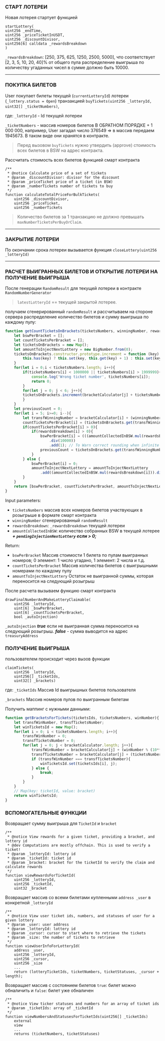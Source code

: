 ### **СТАРТ ЛОТЕРЕИ**
Новая лотерея стартует функцией
```
startLottery(
uint256 _endTime,
uint256 _priceTicketInUSDT,
uint256 _discountDivisor,
uint256[6] calldata _rewardsBreakdown
)
```
`_rewardsBreakdown`: [250, 375, 625, 1250, 2500, 5000], что соответствует [2, 3, 5, 10, 20, 40]% от общего пула
распределение выигрыша по количеству угаданных чисел в сумме должно быть 10000. 
***
### **ПОКУПКА БИЛЕТОВ**
User покупает билеты текущей (`currentLotteryId`) лотереи (`_lottery.status = Open`) 
транзакцией `buyTickets(uint256 _lotteryId, uint32[] _ticketNumbers)`, 

где: `_lotteryId` - Id текущей лотереи

`_ticketNumbers` - массив номеров билетов В ОБРАТНОМ ПОРЯДКЕ + 1 000 000, 
например, User загадал число 376549 => в массив передаем 1945673. В таком виде они хранятся в контракте.

>Перед вызовом `buyTickets` нужно утвердить (approve) стоимость всех билетов в BSW на адрес контракта.

Рассчитать стоимость всех билетов функцией смарт контракта

```solidity
/**
 * @notice Calculate price of a set of tickets
 * @param _discountDivisor: divisor for the discount
 * @param _priceTicket price of a ticket (in BSW)
 * @param _numberTickets number of tickets to buy
 */
function calculateTotalPriceForBulkTickets(
    uint256 _discountDivisor,
    uint256 _priceTicket,
    uint256 _numberTickets
```
>Количество билетов за 1 транзакцию не должно превышать `maxNumberTicketsPerBuyOrClaim`.
***
### **ЗАКРЫТИЕ ЛОТЕРЕИ**
По окончании срока лотереи вызывается функция `closeLottery(uint256 _lotteryId)`
***
### **РАСЧЕТ ВЫИГРАННЫХ БИЛЕТОВ И ОТКРЫТИЕ ЛОТЕРЕИ НА ПОЛУЧЕНИЕ ВЫИГРЫША**
После генерации `RandomResult` для текущей лотереи в контракте `RandomNumberGenerator` 
>`latestLotteryId` == текущей закрытой лотерее.

получаем сгенерированный `randomResult` и рассчитываем на стороне сервера распределение количество билетов 
и сумму выигрыша по каждому пулу:
```javascript
function getCountTicketsOnBrackets(ticketsNumbers, winningNumber, rewardsBreakdown, amountCollectedInBSW){
    let bswPerBracket = [];
    let countTicketsPerBracket = [];
    let ticketsOnBrackets = new Map();
    let amountToInjectNextLottery = new BigNumber.from(0);
    ticketsOnBrackets.constructor.prototype.increment = function (key) {
        this.has(key) ? this.set(key, this.get(key) + 1) : this.set(key, 1);
    }
    for(let i = 0;i < ticketsNumbers.length; i++){
        if(ticketsNumbers[i] < 1000000 || ticketsNumbers[i] > 1999999){
            console.log('Wrong ticket number', ticketsNumbers[i]);
            return 0;
        }
        for(let j = 0; j < 6; j++){
        ticketsOnBrackets.increment(bracketCalculator[j] + ticketsNumbers[i] % 10**(j+1));
        }
    }
    let previousCount = 0;
    for(let i = 5; i>=0; i--){
        let transfWinningNumber = bracketCalculator[i] + (winningNumber % 10**(i+1));
        countTicketsPerBracket[i] = (ticketsOnBrackets.get(transfWinningNumber) - previousCount) || 0;
        if(countTicketsPerBracket[i] > 0){
            if(rewardsBreakdown[i] > 0){
                bswPerBracket[i] = (((amountCollectedInBSW.mul(rewardsBreakdown[i])).div(countTicketsPerBracket[i]))
                    .div(10000))
                    .add(1); // To Warn correct rounding when infinite fraction
                previousCount = ticketsOnBrackets.get(transfWinningNumber);
            }
        } else {
            bswPerBracket[i] = 0;
            amountToInjectNextLottery = amountToInjectNextLottery
                .add((amountCollectedInBSW.mul(rewardsBreakdown[i])).div(10000))
        }
    }
    return [bswPerBracket, countTicketsPerBracket, amountToInjectNextLottery];
}
```

Input parameters: 

- `ticketsNumbers` массив всех номеров билетов участвующих в розыгрыше в формате смарт контракта
- `winningNumber` сгенерированный `randomResult`
- `rewardsBreakdown`: `_rewardsBreakdown` текущей лотереи
- `amountCollectedInBSW`: количество собранных BSW в текущей лотерее ***+ `pendingInjectionNextLottery` если > 0;***

Return:
- `bswPerBracket` Массив стоимости 1 билета по пулам выигранных номеров; 0 элемент: 1 число угадано, 1 элемент: 2 числа и т.д.
- `countTicketsPerBracket` Массив количества билетов с выигрышными номерами по каждому пулу
- `amountToInjectNextLottery` Остаток не выигранной суммы, которая переносится на следующий розыгрыш

После расчета вызываем функцию смарт контракта 
```solidity
drawFinalNumberAndMakeLotteryClaimable(
    uint256 _lotteryId,
    uint[6] _bswPerBracket,
    uint[6] _countTicketsPerBracket,
    bool _autoInjection)
```
`_autoInjection` ***true*** если не выигранная сумма переносится на следующий розыгрыш. ***false*** - сумма выводится на адрес `treasuryAddress`

### **ПОЛУЧЕНИЕ ВЫИГРЫША**
пользователем происходит через вызов функции 
```solidity
claimTickets(
    uint256 _lotteryId,
    uint256[] _ticketIds,
    uint32[] _brackets)
```
где:
`_ticketIds` Массив Id выигрышных билетов пользователя

`_brackets` Массив номеров пулов по выигранным билетам

Получить маппинг с нужными данными:
```javascript
function getBracketsForTickets(ticketsIds, ticketsNumbers, winNumber){
    let transfWinNumber, transfTicketsNumber;
    let winTicketsId = new Map();
    for(let i = 0; i < ticketsNumbers.length; i++){
        transfWinNumber = 0;
        transfTicketsNumber = 0;
        for(let j = 0; j < bracketCalculator.length; j++){
            transfWinNumber = bracketCalculator[j] + (winNumber % (10**(j+1)));
            transfTicketsNumber = bracketCalculator[j] + (ticketsNumbers[i] % (10**(j+1)));
            if (transfWinNumber === transfTicketsNumber){
                winTicketsId.set(ticketsIds[i], j);
            } else {
                break;
            }
        }
    }
    // Map(key: ticketId, value: bracket)
    return winTicketsId;
}
```
### **ВСПОМОГАТЕЛЬНЫЕ ФУНКЦИИ**
Возвращает сумму выигрыша для `TicketId` и `bracket`
```solidity
/**
 * @notice View rewards for a given ticket, providing a bracket, and lottery id
 * @dev Computations are mostly offchain. This is used to verify a ticket!
 * @param _lotteryId: lottery id
 * @param _ticketId: ticket id
 * @param _bracket: bracket for the ticketId to verify the claim and calculate rewards
 */
function viewRewardsForTicketId(
    uint256 _lotteryId,
    uint256 _ticketId,
    uint32 _bracket
```
Возвращает массив со всеми билетами купленными `address _user` в конкретной `_lotteryId`
```solidity
/**
 * @notice View user ticket ids, numbers, and statuses of user for a given lottery
 * @param _user: user address
 * @param _lotteryId: lottery id
 * @param _cursor: cursor to start where to retrieve the tickets
 * @param _size: the number of tickets to retrieve
 */
function viewUserInfoForLotteryId(
    address _user,
    uint256 _lotteryId,
    uint256 _cursor,
    uint256 _size
    ...
    return (lotteryTicketIds, ticketNumbers, ticketStatuses, _cursor + length);
```
Возвращает массив с состоянием билетов `true`: билет можно обналичить и `false`: билет уже обналичен
```solidity
/**
 * @notice View ticker statuses and numbers for an array of ticket ids
 * @param _ticketIds: array of _ticketId
 */
function viewNumbersAndStatusesForTicketIds(uint256[] _ticketIds)
    external
    view
    ...
    returns (ticketNumbers, ticketStatuses)
```